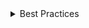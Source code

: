 <details>
<summary>
 Best Practices
</summary>

### Do

- Dialog boxes consist of a header (`DialogTitle`), body (`DialogBody`), and footer (`DialogActions`).
- Validate that people’s entries are acceptable before closing the dialog. Show an inline validation error near the field they must correct.
- Modal dialogs should be used very sparingly—only when it’s critical that people make a choice or provide information before they can proceed. Thee dialogs are generally used for irreversible or potentially destructive tasks. They’re typically paired with an overlay without a light dismiss.

### Don't

- Don't use more than three buttons between `DialogActions`.
- Dialog should not open another Dialog.
- Dialog should no be without a focusable element inside.

</details>
